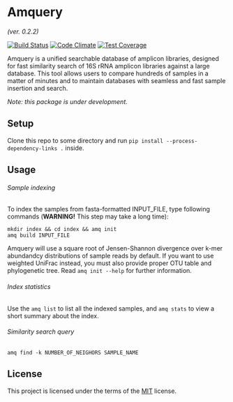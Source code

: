 # Amquery
_(ver. 0.2.2)_

[![Build Status](https://semaphoreci.com/api/v1/nromashchenko/amquery/branches/develop/shields_badge.svg)](https://semaphoreci.com/nromashchenko/amquery)
[![Code Climate](https://codeclimate.com/github/nromashchenko/amquery/badges/gpa.svg)](https://codeclimate.com/github/nromashchenko/amquery)
[![Test Coverage](https://codeclimate.com/github/nromashchenko/amquery/badges/coverage.svg)](https://codeclimate.com/github/nromashchenko/amquery/coverage)

Amquery is a unified searchable database of amplicon libraries, designed for fast similarity search of 16S rRNA amplicon libraries against a large database. This tool allows users to compare hundreds of samples in a matter of minutes and to maintain databases with seamless and fast sample insertion and search.

*Note: this package is under development.*


## Setup
Clone this repo to some directory and run `pip install --process-dependency-links .` inside.

## Usage

###### Sample indexing
To index the samples from fasta-formatted INPUT_FILE, type following commands (**WARNING!** This step may take a long time):
```
mkdir index && cd index && amq init
amq build INPUT_FILE
```
Amquery will use a square root of Jensen-Shannon divergence over k-mer abundandcy distributions of sample reads by default. If you want to use weighted UniFrac instead, you must also provide proper OTU table and phylogenetic tree. Read ```amq init --help``` for further information.

###### Index statistics
Use the ```amq list``` to list all the indexed samples, and ```amq stats``` to view a short summary about the index.

###### Similarity search query
```
amq find -k NUMBER_OF_NEIGHORS SAMPLE_NAME
```

## License
This project is licensed under the terms of the [MIT](https://github.com/nromashchenko/amquery/blob/develop/LICENSE.txt) license.
